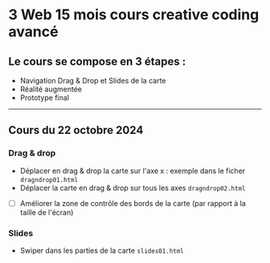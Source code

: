 # 3 Web 15 mois cours creative coding avancé

## Le cours se compose en 3 étapes :
- Navigation Drag & Drop et Slides de la carte
- Réalité augmentée
- Prototype final

---

## Cours du 22 octobre 2024

### Drag & drop
- Déplacer en drag & drop la carte sur l'axe x : exemple dans le ficher `dragndrop01.html`
- Déplacer la carte en drag & drop sur tous les axes `dragndrop02.html`

- [ ] Améliorer la zone de contrôle des bords de la carte (par rapport à la taille de l'écran)

### Slides
- Swiper dans les parties de la carte `slides01.html`